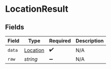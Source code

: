 # LocationResult


## Fields

| Field                                       | Type                                        | Required                                    | Description                                 |
| ------------------------------------------- | ------------------------------------------- | ------------------------------------------- | ------------------------------------------- |
| `data`                                      | [Location](../../models/shared/location.md) | :heavy_check_mark:                          | N/A                                         |
| `raw`                                       | *string*                                    | :heavy_minus_sign:                          | N/A                                         |